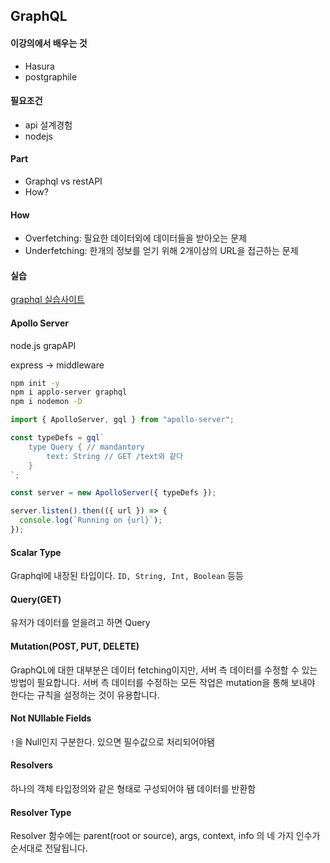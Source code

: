 ## GraphQL

#### 이강의에서 배우는 것

* Hasura
* postgraphile

#### 필요조건

* api 설계경험
* nodejs

#### Part

* Graphql vs restAPI
* How?

#### How

* Overfetching: 필요한 데이터외에 데이터들을 받아오는 문제
* Underfetching: 한개의 정보를 얻기 위해 2개이상의 URL을 접근하는 문제

#### 실습

[graphql 실습사이트](https://graphql.org/swapi-graphql?query=%23%20Welcome%20to%20GraphiQL%0A%23%0A%23%20GraphiQL%20is%20an%20in-browser%20tool%20for%20writing%2C%20validating%2C%20and%0A%23%20testing%20GraphQL%20queries.%0A%23%0A%23%20Type%20queries%20into%20this%20side%20of%20the%20screen%2C%20and%20you%20will%20see%20intelligent%0A%23%20typeaheads%20aware%20of%20the%20current%20GraphQL%20type%20schema%20and%20live%20syntax%20and%0A%23%20validation%20errors%20highlighted%20within%20the%20text.%0A%23%0A%23%20GraphQL%20queries%20typically%20start%20with%20a%20%22%7B%22%20character.%20Lines%20that%20start%0A%23%20with%20a%20%23%20are%20ignored.%0A%23%0A%23%20An%20example%20GraphQL%20query%20might%20look%20like%3A%0A%23%0A%23%20%20%20%20%20%7B%0A%23%20%20%20%20%20%20%20field(arg%3A%20%22value%22)%20%7B%0A%23%20%20%20%20%20%20%20%20%20subField%0A%23%20%20%20%20%20%20%20%7D%0A%23%20%20%20%20%20%7D%0A%23%0A%23%20Keyboard%20shortcuts%3A%0A%23%0A%23%20%20Prettify%20Query%3A%20%20Shift-Ctrl-P%20(or%20press%20the%20prettify%20button%20above)%0A%23%0A%23%20%20%20%20%20Merge%20Query%3A%20%20Shift-Ctrl-M%20(or%20press%20the%20merge%20button%20above)%0A%23%0A%23%20%20%20%20%20%20%20Run%20Query%3A%20%20Ctrl-Enter%20(or%20press%20the%20play%20button%20above)%0A%23%0A%23%20%20%20Auto%20Complete%3A%20%20Ctrl-Space%20(or%20just%20start%20typing)%0A%23%0A%0A)

#### Apollo Server

node.js grapAPI 

express -> middleware

```bash
npm init -y
npm i applo-server graphql
npm i nodemon -D
```

```javascript
import { ApolloServer, gql } from "apollo-server";

const typeDefs = gql`
    type Query { // mandantory
        text: String // GET /text와 같다
    }
`;

const server = new ApolloServer({ typeDefs });

server.listen().then(({ url }) => {
  console.log(`Running on {url}`);
});

```

#### Scalar Type

Graphql에 내장된 타입이다. `ID, String, Int, Boolean` 등등

#### Query(GET)

유저가 데이터를 얻을려고 하면 Query

#### Mutation(POST, PUT, DELETE)

GraphQL에 대한 대부분은 데이터 fetching이지만, 서버 측 데이터를 수정할 수 있는 방법이 필요합니다. 서버 측 데이터를 수정하는 모든 작업은 mutation을 통해 보내야 한다는 규칙을 설정하는 것이 유용합니다.

#### Not NUllable Fields

`!`을 Null인지 구분한다. 있으면 필수값으로 처리되어야됌

#### Resolvers

하나의 객체 타입정의와 같은 형태로 구성되어야 됌 데이터를 반환함

#### Resolver Type

Resolver 함수에는 parent(root or source), args, context, info 의 네 가지 인수가 순서대로 전달됩니다.